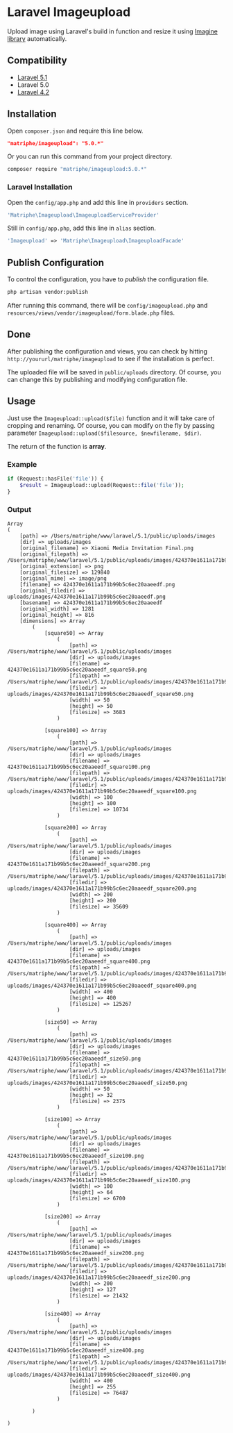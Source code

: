 # Laravel Imageupload

Upload image using Laravel's build in function and resize it using [Imagine library](https://imagine.readthedocs.org/en/latest/) automatically.

## Compatibility

* [Laravel 5.1](https://github.com/matriphe/laravel-imageupload/blob/laravel51/README.md)
* Laravel 5.0
* [Laravel 4.2](https://github.com/matriphe/laravel-imageupload/blob/laravel42/README.md)

## Installation

Open `composer.json` and require this line below.
```json
"matriphe/imageupload": "5.0.*"
```
Or you can run this command from your project directory.
```bash
composer require "matriphe/imageupload:5.0.*"
```

### Laravel Installation

Open the `config/app.php` and add this line in `providers` section.
```php
'Matriphe\Imageupload\ImageuploadServiceProvider'
```
Still in `config/app.php`, add this line in `alias` section.
```php
'Imageupload' => 'Matriphe\Imageupload\ImageuploadFacade'
```

## Publish Configuration

To control the configuration, you have to *publish* the configuration file.
```bash
php artisan vendor:publish
```
After running this command, there will be `config/imageupload.php` and `resources/views/vendor/imageupload/form.blade.php` files.

## Done

After publishing the configuration and views, you can check by hitting `http://yoururl/matriphe/imageupload` to see if the installation is perfect.

The uploaded file will be saved in `public/uploads` directory. Of course, you can change this by publishing and modifying configuration file.

## Usage

Just use the `Imageupload::upload($file)` function and it will take care of cropping and renaming. Of course, you can modify on the fly by passing parameter `Imageupload::upload($filesource, $newfilename, $dir)`.

The return of the function is **array**.

### Example
```php
if (Request::hasFile('file')) {
    $result = Imageupload::upload(Request::file('file'));
}
```
### Output
```array
Array
(
    [path] => /Users/matriphe/www/laravel/5.1/public/uploads/images
    [dir] => uploads/images
    [original_filename] => Xiaomi Media Invitation Final.png
    [original_filepath] => /Users/matriphe/www/laravel/5.1/public/uploads/images/424370e1611a171b99b5c6ec20aaeedf.png
    [original_extension] => png
    [original_filesize] => 129840
    [original_mime] => image/png
    [filename] => 424370e1611a171b99b5c6ec20aaeedf.png
    [original_filedir] => uploads/images/424370e1611a171b99b5c6ec20aaeedf.png
    [basename] => 424370e1611a171b99b5c6ec20aaeedf
    [original_width] => 1281
    [original_height] => 816
    [dimensions] => Array
        (
            [square50] => Array
                (
                    [path] => /Users/matriphe/www/laravel/5.1/public/uploads/images
                    [dir] => uploads/images
                    [filename] => 424370e1611a171b99b5c6ec20aaeedf_square50.png
                    [filepath] => /Users/matriphe/www/laravel/5.1/public/uploads/images/424370e1611a171b99b5c6ec20aaeedf_square50.png
                    [filedir] => uploads/images/424370e1611a171b99b5c6ec20aaeedf_square50.png
                    [width] => 50
                    [height] => 50
                    [filesize] => 3683
                )

            [square100] => Array
                (
                    [path] => /Users/matriphe/www/laravel/5.1/public/uploads/images
                    [dir] => uploads/images
                    [filename] => 424370e1611a171b99b5c6ec20aaeedf_square100.png
                    [filepath] => /Users/matriphe/www/laravel/5.1/public/uploads/images/424370e1611a171b99b5c6ec20aaeedf_square100.png
                    [filedir] => uploads/images/424370e1611a171b99b5c6ec20aaeedf_square100.png
                    [width] => 100
                    [height] => 100
                    [filesize] => 10734
                )

            [square200] => Array
                (
                    [path] => /Users/matriphe/www/laravel/5.1/public/uploads/images
                    [dir] => uploads/images
                    [filename] => 424370e1611a171b99b5c6ec20aaeedf_square200.png
                    [filepath] => /Users/matriphe/www/laravel/5.1/public/uploads/images/424370e1611a171b99b5c6ec20aaeedf_square200.png
                    [filedir] => uploads/images/424370e1611a171b99b5c6ec20aaeedf_square200.png
                    [width] => 200
                    [height] => 200
                    [filesize] => 35609
                )

            [square400] => Array
                (
                    [path] => /Users/matriphe/www/laravel/5.1/public/uploads/images
                    [dir] => uploads/images
                    [filename] => 424370e1611a171b99b5c6ec20aaeedf_square400.png
                    [filepath] => /Users/matriphe/www/laravel/5.1/public/uploads/images/424370e1611a171b99b5c6ec20aaeedf_square400.png
                    [filedir] => uploads/images/424370e1611a171b99b5c6ec20aaeedf_square400.png
                    [width] => 400
                    [height] => 400
                    [filesize] => 125267
                )

            [size50] => Array
                (
                    [path] => /Users/matriphe/www/laravel/5.1/public/uploads/images
                    [dir] => uploads/images
                    [filename] => 424370e1611a171b99b5c6ec20aaeedf_size50.png
                    [filepath] => /Users/matriphe/www/laravel/5.1/public/uploads/images/424370e1611a171b99b5c6ec20aaeedf_size50.png
                    [filedir] => uploads/images/424370e1611a171b99b5c6ec20aaeedf_size50.png
                    [width] => 50
                    [height] => 32
                    [filesize] => 2375
                )

            [size100] => Array
                (
                    [path] => /Users/matriphe/www/laravel/5.1/public/uploads/images
                    [dir] => uploads/images
                    [filename] => 424370e1611a171b99b5c6ec20aaeedf_size100.png
                    [filepath] => /Users/matriphe/www/laravel/5.1/public/uploads/images/424370e1611a171b99b5c6ec20aaeedf_size100.png
                    [filedir] => uploads/images/424370e1611a171b99b5c6ec20aaeedf_size100.png
                    [width] => 100
                    [height] => 64
                    [filesize] => 6700
                )

            [size200] => Array
                (
                    [path] => /Users/matriphe/www/laravel/5.1/public/uploads/images
                    [dir] => uploads/images
                    [filename] => 424370e1611a171b99b5c6ec20aaeedf_size200.png
                    [filepath] => /Users/matriphe/www/laravel/5.1/public/uploads/images/424370e1611a171b99b5c6ec20aaeedf_size200.png
                    [filedir] => uploads/images/424370e1611a171b99b5c6ec20aaeedf_size200.png
                    [width] => 200
                    [height] => 127
                    [filesize] => 21432
                )

            [size400] => Array
                (
                    [path] => /Users/matriphe/www/laravel/5.1/public/uploads/images
                    [dir] => uploads/images
                    [filename] => 424370e1611a171b99b5c6ec20aaeedf_size400.png
                    [filepath] => /Users/matriphe/www/laravel/5.1/public/uploads/images/424370e1611a171b99b5c6ec20aaeedf_size400.png
                    [filedir] => uploads/images/424370e1611a171b99b5c6ec20aaeedf_size400.png
                    [width] => 400
                    [height] => 255
                    [filesize] => 76487
                )

        )

)
```
